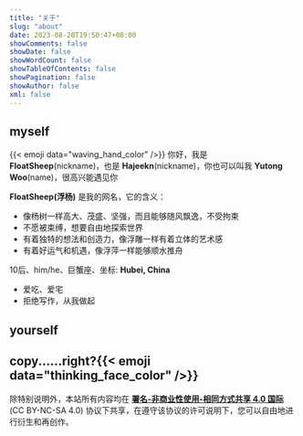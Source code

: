 ```yaml
---
title: "关于"
slug: "about"
date: 2023-08-28T19:50:47+08:00
showComments: false
showDate: false
showWordCount: false
showTableOfContents: false
showPagination: false
showAuthor: false
xml: false
---
```


<style>.emoji-object { display: inline-block; padding-left: 2px; padding-bottom: 2px; height: 37px; }</style>

## myself

{{< emoji data="waving_hand_color" />}} 你好，我是 **FloatSheep**(nickname)，也是 **Hajeekn**(nickname)，你也可以叫我 **Yutong Woo**(name)，很高兴能遇见你

**FloatSheep(浮杨)** 是我的网名，它的含义：

* 像杨树一样高大、茂盛、坚强，而且能够随风飘逸，不受拘束
* 不愿被束缚，想要自由地探索世界
* 有着独特的想法和创造力，像浮雕一样有着立体的艺术感
* 有着好运气和机遇，像浮萍一样能够顺水推舟

10后、him/he、巨蟹座、坐标: **Hubei, China**

* 爱吃、爱宅
* 拒绝写作，从我做起

## yourself

<div id="client-id"></div>

## copy......right?{{< emoji data="thinking_face_color" />}}

除特别说明外，本站所有内容均在 **[署名-非商业性使用-相同方式共享 4.0 国际](/copyright/)** (CC BY-NC-SA 4.0) 协议下共享，在遵守该协议的许可说明下，您可以自由地进行衍生和再创作。
